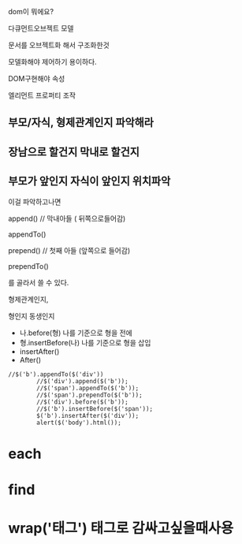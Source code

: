 dom이 뭐에요? 

다큐먼트오브젝트 모델

문서를 오브젝트화 해서 구조화한것

모델화해야 제어하기 용이하다.



DOM구현해야 속성

엘리먼트 프로퍼티 조작



## 부모/자식, 형제관계인지 파악해라



## 장남으로 할건지 막내로 할건지



## 부모가 앞인지 자식이 앞인지 위치파악



이걸 파악하고나면

append() // 막내아들 ( 뒤쪽으로들어감)

appendTo()

prepend()   // 첫째 아들 (앞쪽으로 들어감)

prependTo()

를 골라서 쓸 수 있다.



형제관계인지,

형인지 동생인지

- 나.before(형) 나를 기준으로 형을 전에 
- 형.insertBefore(나) 나를 기준으로 형을 삽입
-  insertAfter()
- After()

```
//$('b').appendTo($('div'))
		//$('div').append($('b'));
		//$('span').appendTo($('b'));
		//$('span').prependTo($('b'));
		//$('div').before($('b'));
		//$('b').insertBefore($('span'));
		$('b').insertAfter($('div'));
		alert($('body').html());
```



# each

# find

# wrap('태그') 태그로 감싸고싶을때사용

